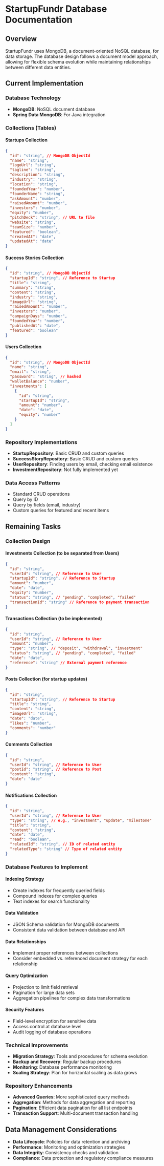 
# StartupFundr Database Documentation

## Overview
StartupFundr uses MongoDB, a document-oriented NoSQL database, for data storage. The database design follows a document model approach, allowing for flexible schema evolution while maintaining relationships between different data entities.

## Current Implementation

### Database Technology
- **MongoDB**: NoSQL document database
- **Spring Data MongoDB**: For Java integration

### Collections (Tables)

#### Startups Collection
```json
{
  "id": "string", // MongoDB ObjectId
  "name": "string",
  "logoUrl": "string",
  "tagline": "string",
  "description": "string",
  "industry": "string",
  "location": "string",
  "foundedYear": "number",
  "founderName": "string",
  "askAmount": "number",
  "raisedAmount": "number",
  "investors": "number",
  "equity": "number",
  "pitchDeck": "string", // URL to file
  "website": "string",
  "teamSize": "number",
  "featured": "boolean",
  "createdAt": "date",
  "updatedAt": "date"
}
```

#### Success Stories Collection
```json
{
  "id": "string", // MongoDB ObjectId
  "startupId": "string", // Reference to Startup
  "title": "string",
  "summary": "string",
  "content": "string",
  "industry": "string",
  "imageUrl": "string",
  "raisedAmount": "number",
  "investors": "number",
  "campaignDays": "number",
  "foundedYear": "number",
  "publishedAt": "date",
  "featured": "boolean"
}
```

#### Users Collection
```json
{
  "id": "string", // MongoDB ObjectId
  "name": "string",
  "email": "string",
  "password": "string", // hashed
  "walletBalance": "number",
  "investments": [
    {
      "id": "string",
      "startupId": "string",
      "amount": "number",
      "date": "date",
      "equity": "number"
    }
  ]
}
```

### Repository Implementations
- **StartupRepository**: Basic CRUD and custom queries
- **SuccessStoryRepository**: Basic CRUD and custom queries
- **UserRepository**: Finding users by email, checking email existence
- **InvestmentRepository**: Not fully implemented yet

### Data Access Patterns
- Standard CRUD operations
- Query by ID
- Query by fields (email, industry)
- Custom queries for featured and recent items

## Remaining Tasks

### Collection Design

#### Investments Collection (to be separated from Users)
```json
{
  "id": "string",
  "userId": "string", // Reference to User
  "startupId": "string", // Reference to Startup
  "amount": "number",
  "date": "date",
  "equity": "number",
  "status": "string", // "pending", "completed", "failed"
  "transactionId": "string" // Reference to payment transaction
}
```

#### Transactions Collection (to be implemented)
```json
{
  "id": "string",
  "userId": "string", // Reference to User
  "amount": "number",
  "type": "string", // "deposit", "withdrawal", "investment"
  "status": "string", // "pending", "completed", "failed"
  "date": "date",
  "reference": "string" // External payment reference
}
```

#### Posts Collection (for startup updates)
```json
{
  "id": "string",
  "startupId": "string", // Reference to Startup
  "title": "string",
  "content": "string",
  "imageUrl": "string",
  "date": "date",
  "likes": "number",
  "comments": "number"
}
```

#### Comments Collection
```json
{
  "id": "string",
  "userId": "string", // Reference to User
  "postId": "string", // Reference to Post
  "content": "string",
  "date": "date"
}
```

#### Notifications Collection
```json
{
  "id": "string",
  "userId": "string", // Reference to User
  "type": "string", // e.g., "investment", "update", "milestone"
  "title": "string",
  "content": "string",
  "date": "date",
  "read": "boolean",
  "relatedId": "string", // ID of related entity
  "relatedType": "string" // Type of related entity
}
```

### Database Features to Implement

#### Indexing Strategy
- Create indexes for frequently queried fields
- Compound indexes for complex queries
- Text indexes for search functionality

#### Data Validation
- JSON Schema validation for MongoDB documents
- Consistent data validation between database and API

#### Data Relationships
- Implement proper references between collections
- Consider embedded vs. referenced document strategy for each relationship

#### Query Optimization
- Projection to limit field retrieval
- Pagination for large data sets
- Aggregation pipelines for complex data transformations

#### Security Features
- Field-level encryption for sensitive data
- Access control at database level
- Audit logging of database operations

### Technical Improvements
- **Migration Strategy**: Tools and procedures for schema evolution
- **Backup and Recovery**: Regular backup procedures
- **Monitoring**: Database performance monitoring
- **Scaling Strategy**: Plan for horizontal scaling as data grows

### Repository Enhancements
- **Advanced Queries**: More sophisticated query methods
- **Aggregation**: Methods for data aggregation and reporting
- **Pagination**: Efficient data pagination for all list endpoints
- **Transaction Support**: Multi-document transaction handling

## Data Management Considerations
- **Data Lifecycle**: Policies for data retention and archiving
- **Performance**: Monitoring and optimization strategies
- **Data Integrity**: Consistency checks and validation
- **Compliance**: Data protection and regulatory compliance measures
